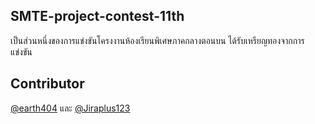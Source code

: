 ## SMTE-project-contest-11th
เป็นส่วนหนึ่งของการแข่งขันโครงงานห้องเรียนพิเศษภาคกลางตอนบน ได้รับเหรียญทองจากการแข่งขัน

## Contributor
[@earth404](https://github.com/earth404) และ [@Jiraplus123](https://github.com/Jiraplus123)
